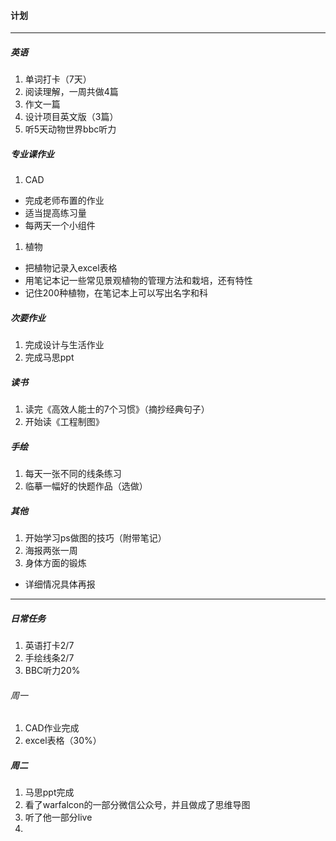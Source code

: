 #### 计划
---
##### 英语
1. 单词打卡（7天）
1. 阅读理解，一周共做4篇
1. 作文一篇
1. 设计项目英文版（3篇）
1. 听5天动物世界bbc听力

##### 专业课作业
1. CAD
  - 完成老师布置的作业
  - 适当提高练习量
  - 每两天一个小组件
1. 植物
  - 把植物记录入excel表格
  - 用笔记本记一些常见景观植物的管理方法和栽培，还有特性
  - 记住200种植物，在笔记本上可以写出名字和科

##### 次要作业
1. 完成设计与生活作业
1. 完成马思ppt

##### 读书
1. 读完《高效人能士的7个习惯》（摘抄经典句子）
2. 开始读《工程制图》

##### 手绘
1. 每天一张不同的线条练习
1. 临摹一幅好的快题作品（选做）

##### 其他
1. 开始学习ps做图的技巧（附带笔记）
2. 海报两张一周
3. 身体方面的锻炼
  - 详细情况具体再报

---
##### 日常任务
1. 英语打卡2/7
2. 手绘线条2/7
3. BBC听力20%

###### 周一
1. CAD作业完成
2. excel表格（30%）

##### 周二
1. 马思ppt完成
2. 看了warfalcon的一部分微信公众号，并且做成了思维导图
3. 听了他一部分live
4.
